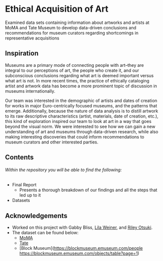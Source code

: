 # Ethical Acquisition of Art
 Examined data sets containing information about artworks and artists at MoMA and Tate Museum to develop data-driven conclusions and recommendations for museum curators regarding shortcomings in representative acquisitions

## Inspiration
Museums are a primary mode of connecting people with art–they are integral to our perceptions of art, the people who create it, and our subconscious conclusions regarding what art is deemed important versus what art is not. In more recent times, the practice of ethically cataloging artist and artwork data has become a more prominent topic of discussion in museums internationally.

Our team was interested in the demographic of artists and dates of creation for works in major Euro-centrically focused museums, and the patterns that emerge. Additionally, because the nature of data analysis is to distill artwork to its raw descriptive characteristics (artist, materials, date of creation, etc.), this kind of exploration inspired our team to look at art in a way that goes beyond the visual norm. We were interested to see how we can gain a new understanding of art and museums through data-driven research, while also making interesting discoveries that could inform recommendations to museum curators and other interested parties.

## Contents
###### Within the repository you will be able to find the following:
- Final Report
  - Presents a thorough breakdown of our findings and all the steps that led up to it
- Datasets

## Acknowledgements
- Worked on this project with Gabby Bliss, [Lila Weiner](https://www.linkedin.com/in/lila-weiner-30512b25b/), and [Riley Otsuki](https://www.linkedin.com/in/rileyotsuki/).
- The dataset can be found below:
  - [MoMA](https://github.com/MuseumofModernArt/collection#:~:text=7%20years%20ago-,Artists.csv,-Automatic%20monthly%20update)
  - [Tate](https://github.com/tategallery/collection#:~:text=2%20years%20ago-,artist_data.csv,-Oct%2014%20metadata)
  - [Block Museum](https://blockmuseum.emuseum.com/people https://blockmuseum.emuseum.com/objects/table?page=1)
